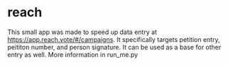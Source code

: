 # reach

This small app was made to speed up data entry at https://app.reach.vote/#/campaigns. It specifically targets petition entry, peititon number, and person signature. It can be used as a base for other entry as well. More information in run_me.py
